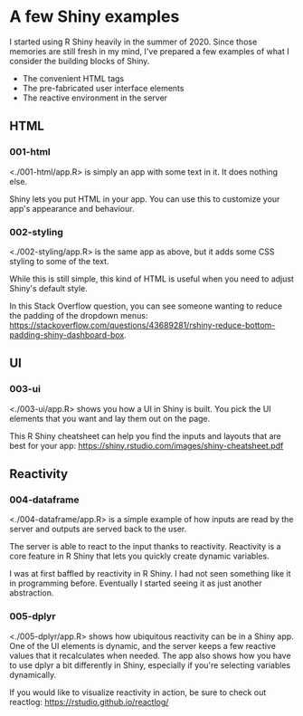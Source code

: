 # A few Shiny examples

I started using R Shiny heavily in the summer of 2020. Since those memories are still fresh in my mind, I've prepared a few examples of what I consider the building blocks of Shiny.

  * The convenient HTML tags
  * The pre-fabricated user interface elements
  * The reactive environment in the server

## HTML

### 001-html

<./001-html/app.R> is simply an app with some text in it. It does nothing else.

Shiny lets you put HTML in your app. You can use this to customize your app's appearance and behaviour.

### 002-styling

<./002-styling/app.R> is the same app as above, but it adds some CSS styling to some of the text.

While this is still simple, this kind of HTML is useful when you need to adjust Shiny's default style.

In this Stack Overflow question, you can see someone wanting to reduce the padding of the dropdown menus: <https://stackoverflow.com/questions/43689281/rshiny-reduce-bottom-padding-shiny-dashboard-box>.

## UI

### 003-ui

<./003-ui/app.R> shows you how a UI in Shiny is built. You pick the UI elements that you want and lay them out on the page.

This R Shiny cheatsheet can help you find the inputs and layouts that are best for your app: <https://shiny.rstudio.com/images/shiny-cheatsheet.pdf>

## Reactivity

### 004-dataframe

<./004-dataframe/app.R> is a simple example of how inputs are read by the server and outputs are served back to the user.

The server is able to react to the input thanks to reactivity. Reactivity is a core feature in R Shiny that lets you quickly create dynamic variables.

I was at first baffled by reactivity in R Shiny. I had not seen something like it in programming before. Eventually I started seeing it as just another abstraction.

### 005-dplyr

<./005-dplyr/app.R> shows how ubiquitous reactivity can be in a Shiny app. One of the UI elements is dynamic, and the server keeps a few reactive values that it recalculates when needed. The app also shows how you have to use dplyr a bit differently in Shiny, especially if you're selecting variables dynamically.

If you would like to visualize reactivity in action, be sure to check out reactlog: <https://rstudio.github.io/reactlog/>
